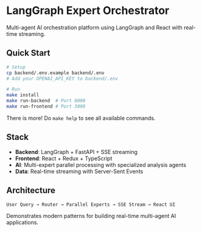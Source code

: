 # LangGraph Expert Orchestrator

Multi-agent AI orchestration platform using LangGraph and React with real-time streaming.

## Quick Start

```bash
# Setup
cp backend/.env.example backend/.env
# Add your OPENAI_API_KEY to backend/.env

# Run
make install
make run-backend  # Port 8000
make run-frontend # Port 3000
```

There is more! Do `make help` to see all available commands.

## Stack

- **Backend**: LangGraph + FastAPI + SSE streaming
- **Frontend**: React + Redux + TypeScript
- **AI**: Multi-expert parallel processing with specialized analysis agents
- **Data**: Real-time streaming with Server-Sent Events

## Architecture

```
User Query → Router → Parallel Experts → SSE Stream → React UI
```

Demonstrates modern patterns for building real-time multi-agent AI applications.

